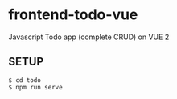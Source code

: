 # frontend-todo-vue
Javascript Todo app (complete CRUD) on VUE 2

## SETUP
```
$ cd todo
$ npm run serve
```
